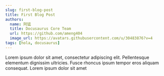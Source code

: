 ```yaml
---
slug: first-blog-post
title: First Blog Post
authors:
  name: 阿猛
  title: Docusaurus Core Team
  url: https://github.com/ameng404
  image_url: https://avatars.githubusercontent.com/u/30483876?v=4
tags: [hola, docusaurus]
---
```


Lorem ipsum dolor sit amet, consectetur adipiscing elit. Pellentesque elementum dignissim ultricies. Fusce rhoncus ipsum tempor eros aliquam consequat. Lorem ipsum dolor sit amet
